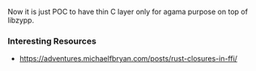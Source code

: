 Now it is just POC to have thin C layer only for agama purpose on top of libzypp.

### Interesting Resources

- https://adventures.michaelfbryan.com/posts/rust-closures-in-ffi/
